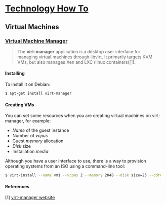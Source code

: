 # [Technology How To](/readme.md)

## Virtual Machines

### [Virtual Machine Manager](/virt-manager.md)

> The **virt-manager** application is a desktop user interface for managing virtual machines through libvirt. It primarily targets KVM VMs, but also manages Xen and LXC (linux containers)[1].

#### Installing

To install it on Debian:

```sh
$ apt-get install virt-manager
```

#### Creating VMs

You can set some resources when you are creating virtual machines on virt-manager, for example:

- *Name* of the guest instance
- Number of *vcpus*
- Guest *memory* allocation
- *Disk* size
- Installation *media*

Although you have a user interface to use, there is a way to provision operating systems from an ISO using a command-line tool:

```sh
$ virt-install --name vm1 --vcpus 2 --memory 2048 --disk size=25 --cdrom /home/cluster/iso/your-favorite-distro.iso
```

#### References

[1] [virt-manager website](https://virt-manager.org/)
